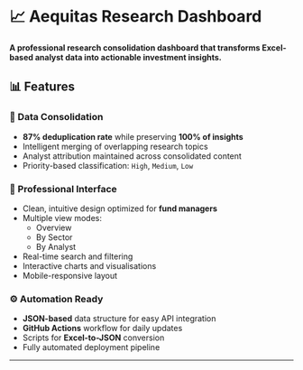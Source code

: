 # 📈 Aequitas Research Dashboard

**A professional research consolidation dashboard that transforms Excel-based analyst data into actionable investment insights.**

## 📊 Features

### 🔄 Data Consolidation
- **87% deduplication rate** while preserving **100% of insights**
- Intelligent merging of overlapping research topics
- Analyst attribution maintained across consolidated content
- Priority-based classification: `High`, `Medium`, `Low`

### 💼 Professional Interface
- Clean, intuitive design optimized for **fund managers**
- Multiple view modes:
  - Overview
  - By Sector
  - By Analyst
- Real-time search and filtering
- Interactive charts and visualisations
- Mobile-responsive layout

### ⚙️ Automation Ready
- **JSON-based** data structure for easy API integration
- **GitHub Actions** workflow for daily updates
- Scripts for **Excel-to-JSON** conversion
- Fully automated deployment pipeline

---
